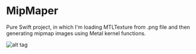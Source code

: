 MipMaper
========

Pure Swift project, in which I'm loading MTLTexture from .png file and then generating mipmap images using Metal kernel functions.

![alt tag](http://cl.ly/image/0U253o3W3I43/IMG_2778.PNG)
